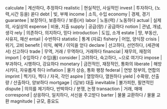 calculate	| 계산하다, 추정하다
realistic	| 현실적인, 사실적인
invest	| 투자하다, (노력,시간 등을) 쏟다
debt	| 빚, 부채
income	| 소득, 수입
economy	| 경제, 경기
guarantee	| 보장하다, 보증하다 / 보증(서)
labor	| 노동(력) / 노동하다
actual	| 실제의, 사실상의
expense	| 비용, 지출
supply	| 공급(량) / 공급하다
notion	| 관념, 개념, 생각
rely	| 의존하다, 의지하다, 믿다
introduction	| 도입, 소개
estate	| 땅, 부동산, 사유지, 재산
entail	| 수반하다
statistic	| 통계 (자료)
fishery	| 어업, 양식장
crisis	| 위기, 고비
benefit	| 이익, 혜택 / 이익을 얻다
declare	| 선고하다, 선언하다, (세관에서) 신고하다
trade	| 무역, 거래 / 무역하다, 거래하다
financial	| 재무의, 재정의
import	| 수입하다 / 수입(품)
consider	| 고려하다, 숙고하다, ~으로 여기다
impose	| 부과하다, 시행하다, 강요하다
monetary	| 금전적인, 재정적인, 통화의
liberate	| 해방시키다, 자유롭게 하다
inflation	| 물가 상승, 통화 팽창
federal	| 연방 정부의, 연합의
imprint	| 찍기다, 찍다 / 자국, 각인
aspire	| 열망하다, 열원하다
yield	| 수확량, 산출량 / 산출하다, 양보하다
mortgage	| (담보) 대출
inevitable	| 불가피한, 필연적인
dispute	| 의의를 제기하다, 반박하다 / 분쟁, 논쟁
transaction	| 거래, 매매
correspond	| 상응하다, 일치하다, 서신을 주고받다
barter	| 물물 교환하다 / 물물 교환
magnitude	| 규모, 중요도
